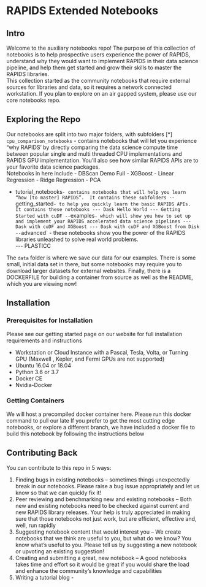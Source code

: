 # RAPIDS Extended Notebooks
## Intro
Welcome to the auxiliary notebooks repo!  The purpose of this collection of notebooks is to help prospective users experience the power of RAPIDS, understand why they would want to implement RAPIDS in their data science pipeline, and help them get started and grow their skills to master the RAPIDS libraries.  
This collection started as the community notebooks that require external sources for libraries and data, so it requires a network connected workstation.  If you plan to explore on an air gapped system, please use our core notebooks repo.  
## Exploring the Repo
Our notebooks are split into two major folders, with subfolders
[*] `cpu_comparison_notebooks` - contains notebooks that will let you experience “why RAPIDS’ by directly comparing the data science compute time between popular single and multi threaded CPU implementations and RAPIDS GPU implementation.  You’ll also see how similar RAPIDS APIs are to your favorite data science packages.  
Notebooks in here include 
    - DBScan Demo Full
    - XGBoost
    - Linear Regression
    - Ridge Regression
    - PCA
- tutorial_notebooks` - contains notebooks that will help you learn “how [to master] RAPIDS”.  It contains these subfolders
-- `getting_started` - to help you quickly learn the basic RAPIDS APIs.  It contains these notebooks
--- Dask Hello World
--- Getting Started with cuDF
-- `examples` - which will show you how to set up and implement your RAPIDS accelerated data science pipelines
--- Dask with cuDF and XGBoost
--- Dask with cuDF and XGBoost from Disk
-- `advanced` - these notebooks show you the power of the RAPIDS libraries unleashed to solve real world problems.  
--- PLASTICC 

The `data` folder is where we save our data for our examples.  There is some small, initial data set in there, but some notebooks may require you to download larger datasets for external websites.
Finally, there is a DOCKERFILE for building a container from source as well as the README, which you are viewing now!

## Installation
### Prerequisites for Installation
Please see our getting started page on our website for full installation requirements and instructions
-	Workstation or Cloud Instance with a Pascal, Tesla, Volta, or Turning GPU (Maxwell , Kepler, and Fermi GPUs are not supported)
-	Ubuntu 16.04 or 18.04
-	Python 3.6 or 3.7
-	Docker CE
-	Nvidia-Docker

### Getting Containers
We will host a precompiled docker container here.  Please run this docker command to pull our late
If you prefer to get the most cutting edge notebooks, or explore a different branch, we have included a docker file to build this notebook by following the instructions below
## Contributing Back
You can contribute to this repo in 5 ways:
1. Finding bugs in existing notebooks – sometimes things unexpectedly break in our notebooks.  Please raise a bug issue appropriately and let us know so that we can quickly fix it!
1. Peer reviewing and benchmarking new and existing notebooks – Both new and existing notebooks need to be checked against current and new RAPIDS library releases.  Your help is truly appreciated in making sure that those notebooks not just work, but are efficient, effective and, well, run rapidly
1. Suggesting notebook content that would interest you – We create notebooks that we think are useful to you, but what do we know?  You know what’s useful to you.  Please tell us by suggesting a new notebook or upvoting an existing suggestion!
1. Creating and submitting a great, new notebook – A good notebooks takes time and  effort so it would be great if you would share the load and enhance the community’s knowledge and capabilities
1. Writing a tutorial blog - 
